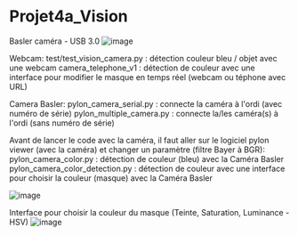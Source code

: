 # Projet4a_Vision

Basler caméra - USB 3.0
![image](https://user-images.githubusercontent.com/100229511/174100757-797c9316-a6af-4177-adb9-1a84e718b100.png)

Webcam:
 test/test_vision_camera.py : détection couleur bleu / objet avec une webcam
 camera_telephone_v1 : détection de couleur avec une interface pour modifier le masque en temps réel (webcam ou téphone avec URL) 
 
Camera Basler:
 pylon_camera_serial.py : connecte la caméra à l'ordi (avec numéro de série)
 pylon_multiple_camera.py : connecte la/les caméra(s) à l'ordi (sans numéro de série)

Avant de lancer le code avec la caméra, il faut aller sur le logiciel pylon viewer (avec la caméra) et changer un paramètre (filtre Bayer à BGR):
 pylon_camera_color.py : détection de couleur (bleu) avec la Caméra Basler
 pylon_camera_color_detection.py : détection de couleur avec une interface pour choisir la couleur (masque) avec la Caméra Basler
 
 ![image](https://user-images.githubusercontent.com/100229511/174100912-911a2bbe-0a46-47bf-87e4-ac10eb0c5f49.png)

Interface pour choisir la couleur du masque (Teinte, Saturation, Luminance - HSV)
 ![image](https://user-images.githubusercontent.com/100229511/174100324-2c48a0f4-dea4-438c-9d2b-592acc31e3f2.png)


